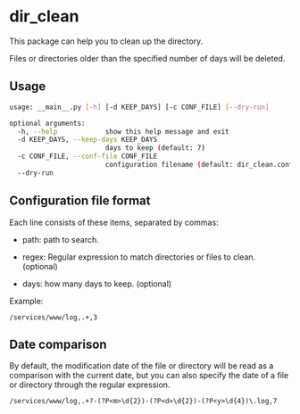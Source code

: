 # dir_clean

This package can help you to clean up the directory.

Files or directories older than the specified number of days will be deleted.

## Usage

```bash
usage: __main__.py [-h] [-d KEEP_DAYS] [-c CONF_FILE] [--dry-run]

optional arguments:
  -h, --help            show this help message and exit
  -d KEEP_DAYS, --keep-days KEEP_DAYS
                        days to keep (default: 7)
  -c CONF_FILE, --conf-file CONF_FILE
                        configuration filename (default: dir_clean.conf)
  --dry-run


```

## Configuration file format

Each line consists of these items, separated by commas:

- path: path to search.

- regex: Regular expression to match directories or files to clean. (optional)

- days: how many days to keep. (optional)



Example:

```
/services/www/log,.+,3
```

## Date comparison

By default, the modification date of the file or directory will be read as a comparison with the current date, but you can also specify the date of a file or directory through the regular expression.

```
/services/www/log,.+?-(?P<m>\d{2})-(?P<d>\d{2})-(?P<y>\d{4})\.log,7
```








